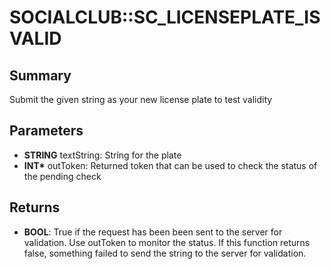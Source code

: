 # SOCIALCLUB::SC_LICENSEPLATE_ISVALID

## Summary
Submit the given string as your new license plate to test validity

## Parameters
* **STRING** textString: String for the plate
* **INT\*** outToken: Returned token that can be used to check the status of the pending check

## Returns
* **BOOL**:
True if the request has been been sent to the server for validation.
 Use outToken to
monitor the status.
If this function returns false, something failed to send the string to the server for
validation.